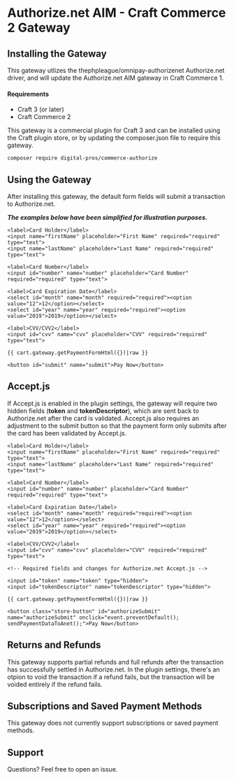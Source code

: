 # Authorize.net AIM - Craft Commerce 2 Gateway

## Installing the Gateway

This gateway utlizes the thephpleague/omnipay-authorizenet Authorize.net driver, and will update the Authorize.net AIM gateway in Craft Commerce 1.

#### Requirements
- Craft 3 (or later)
- Craft Commerce 2

This gateway is a commercial plugin for Craft 3 and can be installed using the Craft plugin store, or by updating the composer.json file to require this gateway.

```composer require digital-pros/commerce-authorize ```

## Using the Gateway

After installing this gateway, the default form fields will submit a transaction to Authorize.net. 

***The examples below have been simplified for illustration purposes.***
	
	<label>Card Holder</label>
	<input name="firstName" placeholder="First Name" required="required" type="text">
	<input name="lastName" placeholder="Last Name" required="required" type="text">

	<label>Card Number</label>
	<input id="number" name="number" placeholder="Card Number" required="required" type="text">

	<label>Card Expiration Date</label>
	<select id="month" name="month" required="required"><option value="12">12</option></select>
	<select id="year" name="year" required="required"><option value="2019">2019</option></select>

	<label>CVV/CVV2</label>
	<input id="cvv" name="cvv" placeholder="CVV" required="required" type="text">
	
	{{ cart.gateway.getPaymentFormHtml({})|raw }}

	<button id="submit" name="submit">Pay Now</button>

## Accept.js

If Accept.js is enabled in the plugin settings, the gateway will require two hidden fields (**token** and **tokenDescriptor**), which are sent back to Authorize.net after the card is validated. Accept.js also requires an adjustment to the submit button so that the payment form only submits after the card has been validated by Accept.js.

    <label>Card Holder</label>
	<input name="firstName" placeholder="First Name" required="required" type="text">
	<input name="lastName" placeholder="Last Name" required="required" type="text">

	<label>Card Number</label>
	<input id="number" name="number" placeholder="Card Number" required="required" type="text">

	<label>Card Expiration Date</label>
	<select id="month" name="month" required="required"><option value="12">12</option></select>
	<select id="year" name="year" required="required"><option value="2019">2019</option></select>

	<label>CVV/CVV2</label>
	<input id="cvv" name="cvv" placeholder="CVV" required="required" type="text">
	
	<!-- Required fields and changes for Authorize.net Accept.js -->
	
	<input id="token" name="token" type="hidden">
	<input id="tokenDescriptor" name="tokenDescriptor" type="hidden"> 
	
	{{ cart.gateway.getPaymentFormHtml({})|raw }}

	<button class="store-button" id="authorizeSubmit" name="authorizeSubmit" onclick="event.preventDefault(); sendPaymentDataToAnet();">Pay Now</button>
	
## Returns and Refunds

This gateway supports partial refunds and full refunds after the transaction has successfully settled in Authorize.net. In the plugin settings, there's an otpion to void the transaction if a refund fails, but the transaction will be voided entirely if the refund fails.

## Subscriptions and Saved Payment Methods

This gateway does not currently support subscriptions or saved payment methods.

## Support

Questions? Feel free to open an issue.
